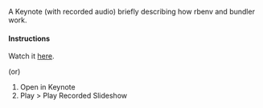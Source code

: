A Keynote (with recorded audio) briefly describing how rbenv and bundler work.

#### Instructions

Watch it [here](https://www.dropbox.com/s/1u8slzl6iyksqdl/rbenv_bundler_concepts.m4v?dl=0).

(or)

1. Open in Keynote
2. Play > Play Recorded Slideshow
